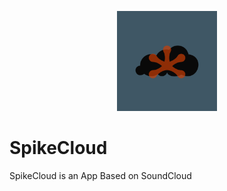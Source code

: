 <p align="center">
	<img src="SpikeCloud.png" width="160" height="160" alt="SpikeCloud Logo" />  
</p>

# SpikeCloud
SpikeCloud is an App Based on SoundCloud 
